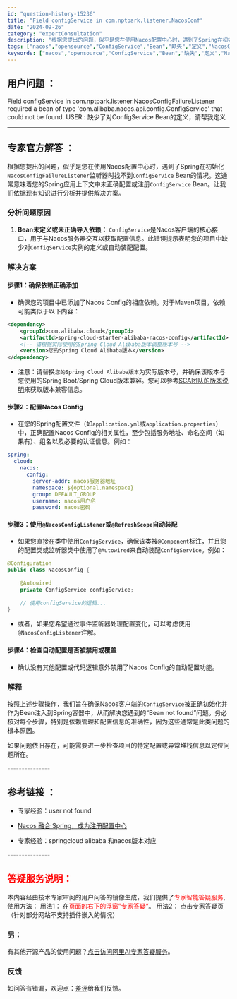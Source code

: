 ```yaml
---
id: "question-history-15236"
title: "Field configService in com.nptpark.listener.NacosConf"
date: "2024-09-26"
category: "expertConsultation"
description: "根据您提出的问题，似乎是您在使用Nacos配置中心时，遇到了Spring在初始化`NacosConfigFailureListener`监听器时找不到`ConfigService` Bean的情况。这通常意味着您的Spring应用上下文中未正确配置或注册`ConfigService` Bean。让我"
tags: ["nacos","opensource","ConfigService","Bean","缺失","定义","NacosConfigFailureListener"]
keywords: ["nacos","opensource","ConfigService","Bean","缺失","定义","NacosConfigFailureListener"]
---
```


## 用户问题 ： 
 Field configService in com.nptpark.listener.NacosConfigFailureListener required a bean of type 'com.alibaba.nacos.api.config.ConfigService' that could not be found. USER : 缺少了对ConfigService Bean的定义，请帮我定义  

---------------
## 专家官方解答 ：

根据您提出的问题，似乎是您在使用Nacos配置中心时，遇到了Spring在初始化`NacosConfigFailureListener`监听器时找不到`ConfigService` Bean的情况。这通常意味着您的Spring应用上下文中未正确配置或注册`ConfigService` Bean。让我们依据现有知识进行分析并提供解决方案。

### 分析问题原因

1. **Bean未定义或未正确导入依赖：** `ConfigService`是Nacos客户端的核心接口，用于与Nacos服务器交互以获取配置信息。此错误提示表明您的项目中缺少对`ConfigService`实例的定义或自动装配配置。

### 解决方案

#### 步骤1：确保依赖正确添加
- 确保您的项目中已添加了Nacos Config的相应依赖。对于Maven项目，依赖可能类似于以下内容：
```xml
<dependency>
    <groupId>com.alibaba.cloud</groupId>
    <artifactId>spring-cloud-starter-alibaba-nacos-config</artifactId>
    <!-- 请根据实际使用的Spring Cloud Alibaba版本调整版本号 -->
    <version>您的Spring Cloud Alibaba版本</version>
</dependency>
```
- 注意：请替换`您的Spring Cloud Alibaba版本`为实际版本号，并确保该版本与您使用的Spring Boot/Spring Cloud版本兼容。您可以参考[SCA团队的版本说明](https://sca.aliyun.com/docs/2023/overview/version-explain/?spm=5176.29160081.0.0.74805a752XWBvK)来获取版本兼容信息。

#### 步骤2：配置Nacos Config
- 在您的Spring配置文件（如`application.yml`或`application.properties`）中，正确配置Nacos Config的相关属性，至少包括服务地址、命名空间（如果有）、组名以及必要的认证信息。例如：
```yaml
spring:
  cloud:
    nacos:
      config:
        server-addr: nacos服务器地址
        namespace: ${optional.namespace}
        group: DEFAULT_GROUP
        username: nacos用户名
        password: nacos密码
```

#### 步骤3：使用`@NacosConfigListener`或`@RefreshScope`自动装配
- 如果您直接在类中使用`ConfigService`，确保该类被`@Component`标注，并且您的配置类或监听器类中使用了`@Autowired`来自动装配`ConfigService`。例如：
```java
@Configuration
public class NacosConfig {
    
    @Autowired
    private ConfigService configService;
    
    // 使用configService的逻辑...
}
```
- 或者，如果您希望通过事件监听器处理配置变化，可以考虑使用`@NacosConfigListener`注解。

#### 步骤4：检查自动配置是否被禁用或覆盖
- 确认没有其他配置或代码逻辑意外禁用了Nacos Config的自动配置功能。

### 解释
按照上述步骤操作，我们旨在确保Nacos客户端的`ConfigService`被正确初始化并作为Bean注入到Spring容器中，从而解决您遇到的“Bean not found”问题。务必核对每个步骤，特别是依赖管理和配置信息的准确性，因为这些通常是此类问题的根本原因。

如果问题依旧存在，可能需要进一步检查项目的特定配置或异常堆栈信息以定位问题所在。


<font color="#949494">---------------</font> 


## 参考链接 ：

* 专家经验：user not found 
 
 * [Nacos 融合 Spring，成为注册配置中心](https://nacos.io/docs/latest/ecology/use-nacos-with-spring)
 
 * 专家经验：springcloud alibaba 和nacos版本对应 


 <font color="#949494">---------------</font> 
 


## <font color="#FF0000">答疑服务说明：</font> 

本内容经由技术专家审阅的用户问答的镜像生成，我们提供了<font color="#FF0000">专家智能答疑服务</font>,使用方法：
用法1： 在<font color="#FF0000">页面的右下的浮窗”专家答疑“</font>。
用法2： 点击[专家答疑页](https://answer.opensource.alibaba.com/docs/intro)（针对部分网站不支持插件嵌入的情况）
### 另：


有其他开源产品的使用问题？[点击访问阿里AI专家答疑服务](https://answer.opensource.alibaba.com/docs/intro)。
### 反馈
如问答有错漏，欢迎点：[差评](https://ai.nacos.io/user/feedbackByEnhancerGradePOJOID?enhancerGradePOJOId=15259)给我们反馈。
